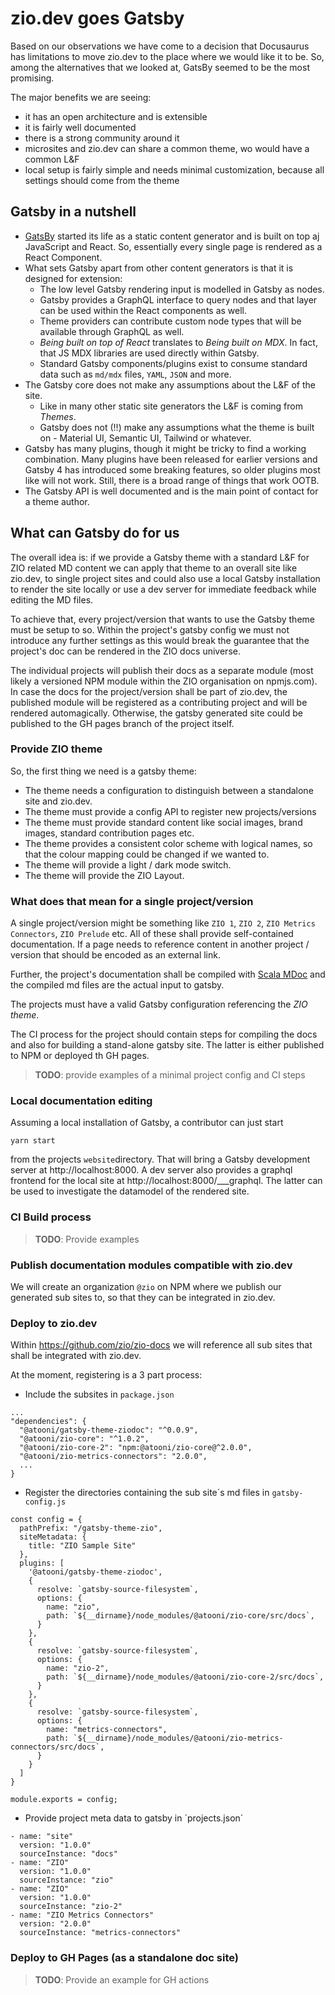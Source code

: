 # zio.dev goes Gatsby

Based on our observations we have come to a decision that Docusaurus has limitations to move 
zio.dev to the place where we would like it to be. So, among the alternatives that we looked 
at, GatsBy seemed to be the most promising. 

The major benefits we are seeing:
- it has an open architecture and is extensible
- it is fairly well documented 
- there is a strong community around it
- microsites and zio.dev can share a common theme, wo would have a common L&F
- local setup is fairly simple and needs minimal customization, because all settings should come from the theme

## Gatsby in a nutshell 

- [GatsBy](https://www.gatsbyjs.com/docs) started its life as a static content generator and is built on top aj JavaScript and React. So, essentially every single page is rendered as a React Component.
- What sets Gatsby apart from other content generators is that it is designed for extension:
  - The low level Gatsby rendering input is modelled in Gatsby as nodes.
  - Gatsby provides a GraphQL interface to query nodes and that layer can be used within the React components as well. 
  - Theme providers can contribute custom node types that will be available through GraphQL as well.
  - *Being built on top of React* translates to *Being built on MDX*. In fact, that JS MDX libraries are used directly within Gatsby.
  - Standard Gatsby components/plugins exist to consume standard data such as `md/mdx` files, `YAML`, `JSON` and more.  
- The Gatsby core does not make any assumptions about the L&F of the site.
  - Like in many other static site generators the L&F is coming from *Themes*. 
  - Gatsby does not (!!) make any assumptions what the theme is built on - Material UI, Semantic UI, Tailwind or whatever. 
- Gatsby has many plugins, though it might be tricky to find a working combination. Many plugins have been released for earlier versions and Gatsby 4 has introduced some breaking features, so older plugins most like will not work. Still, there is a broad range of things that work OOTB.  
- The Gatsby API is well documented and is the main point of contact for a theme author.

## What can Gatsby do for us 

The overall idea is: if we provide a Gatsby theme with a standard L&F for ZIO related MD content we can apply that theme to an overall site like zio.dev, to single project sites and could also use a local Gatsby installation to render the site locally or use a dev server for immediate feedback while editing the MD files. 

To achieve that, every project/version that wants to use the Gatsby theme must be setup to so. Within the project's gatsby config we must not introduce any further settings as this would break the guarantee that the project's doc can be rendered in the ZIO docs universe.

The individual projects will publish their docs as a separate module (most likely a versioned NPM module within the ZIO organisation on npmjs.com). In case the docs for the project/version shall be part of zio.dev, the published module will be registered as a contributing project and will be rendered automagically. Otherwise, the gatsby generated site could be published to the GH pages branch of the project itself. 

### Provide ZIO theme

So, the first thing we need is a gatsby theme:
 
- The theme needs a configuration to distinguish between a standalone site and zio.dev.
- The theme must provide a config API to register new projects/versions
- The theme must provide standard content like social images, brand images, standard contribution pages etc. 
- The theme provides a consistent color scheme with logical names, so that the colour mapping could be changed if we wanted to. 
- The theme will provide a light / dark mode switch. 
- The theme will provide the ZIO Layout. 

### What does that mean for a single project/version 

A single project/version might be something like `ZIO 1`, `ZIO 2`, `ZIO Metrics Connectors`, `ZIO Prelude` etc. All of these shall provide self-contained documentation. If a page needs to reference content in another project / version that should be encoded as an external link.

Further, the project's documentation shall be compiled with [Scala MDoc](https://scalameta.org/mdoc/) and the compiled md files are the actual input to gatsby. 

The projects must have a valid Gatsby configuration referencing the *ZIO theme*. 

The CI process for the project should contain steps for compiling the docs and also for building a stand-alone gatsby site. The latter is either published to NPM or deployed th GH pages.

> **TODO**: provide examples of a minimal project config and CI steps 

### Local documentation editing 

Assuming a local installation of Gatsby, a contributor can just start 

```
yarn start
```

from the projects `website`directory. That will bring a Gatsby development server at http://localhost:8000. A dev server also provides a graphql frontend for the local site at http://localhost:8000/___graphql. The latter can be used to investigate the datamodel of the rendered site.  

### CI Build process

> **TODO**: Provide examples

### Publish documentation modules compatible with zio.dev

We will create an organization `@zio` on NPM where we publish our generated sub sites to, so that they can be integrated in zio.dev. 

### Deploy to zio.dev

Within https://github.com/zio/zio-docs we will reference all sub sites that shall be integrated with zio.dev. 

At the moment, registering is a 3 part process:

- Include the subsites in `package.json`

```
...
"dependencies": {
  "@atooni/gatsby-theme-ziodoc": "^0.0.9",
  "@atooni/zio-core": "^1.0.2",
  "@atooni/zio-core-2": "npm:@atooni/zio-core@^2.0.0",
  "@atooni/zio-metrics-connectors": "2.0.0",
  ...
}
```

- Register the directories containing the sub site´s md files in `gatsby-config.js`

```
const config = { 
  pathPrefix: "/gatsby-theme-zio",
  siteMetadata: {
    title: "ZIO Sample Site"
  },
  plugins: [
    '@atooni/gatsby-theme-ziodoc',
    {
      resolve: `gatsby-source-filesystem`,
      options: { 
        name: "zio",
        path: `${__dirname}/node_modules/@atooni/zio-core/src/docs`,
      }
    },
    {
      resolve: `gatsby-source-filesystem`,
      options: { 
        name: "zio-2",
        path: `${__dirname}/node_modules/@atooni/zio-core-2/src/docs`,
      }
    },
    {
      resolve: `gatsby-source-filesystem`,
      options: { 
        name: "metrics-connectors",
        path: `${__dirname}/node_modules/@atooni/zio-metrics-connectors/src/docs`,
      }
    }
  ]
}

module.exports = config;
```

- Provide project meta data to gatsby in `projects.json´

```
- name: "site"
  version: "1.0.0"
  sourceInstance: "docs"
- name: "ZIO"
  version: "1.0.0"
  sourceInstance: "zio"
- name: "ZIO"
  version: "1.0.0"
  sourceInstance: "zio-2"
- name: "ZIO Metrics Connectors"
  version: "2.0.0"
  sourceInstance: "metrics-connectors"
```

### Deploy to GH Pages (as a standalone doc site)

> **TODO**: Provide an example for GH actions



